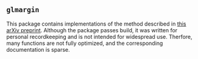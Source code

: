 `glmargin`
---

This package contains implementations of the method described in [this arXiv preprint](http://arxiv.org/abs/1411.5260).
Although the package passes build, it was written for personal recordkeeping and is not intended for widespread use.
Therfore, many functions are not fully optimized, and the corresponding documentation is sparse.
